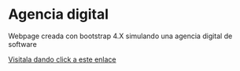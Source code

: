 <h1>Agencia digital</h1>
<p>Webpage creada con bootstrap 4.X simulando una agencia digital de software</p>


<a href="https://darwindev.github.io/agencia_digital/" target="_blank">Visitala dando click a este enlace</a>


